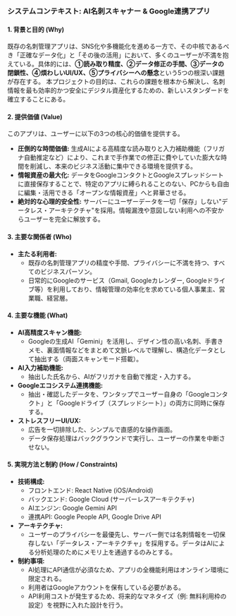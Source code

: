 ### システムコンテキスト: AI名刺スキャナー & Google連携アプリ

#### 1. 背景と目的 (Why)
既存の名刺管理アプリは、SNS化や多機能化を進める一方で、その中核であるべき「正確なデータ化」と「その後の活用」において、多くのユーザーが不満を抱えている。具体的には、**①読み取り精度、②データ修正の手間、③データの閉鎖性、④煩わしいUI/UX、⑤プライバシーへの懸念**という5つの根深い課題が存在する。
本プロジェクトの目的は、これらの課題を根本から解決し、名刺情報を最も効率的かつ安全にデジタル資産化するための、新しいスタンダードを確立することにある。

#### 2. 提供価値 (Value)
このアプリは、ユーザーに以下の3つの核心的価値を提供する。
*   **圧倒的な時間価値:** 生成AIによる高精度な読み取りと入力補助機能（フリガナ自動推定など）により、これまで手作業での修正に費やしていた膨大な時間を削減し、本来のビジネス活動に集中できる環境を提供する。
*   **情報資産の最大化:** データをGoogleコンタクトとGoogleスプレッドシートに直接保存することで、特定のアプリに縛られることのない、PCからも自由に編集・活用できる「オープンな情報資産」へと昇華させる。
*   **絶対的な心理的安全性:** サーバーにユーザーデータを一切「保存」しない"データレス・アーキテクチャ"を採用。情報漏洩や意図しない利用への不安からユーザーを完全に解放する。

#### 3. 主要な関係者 (Who)
*   **主たる利用者:**
    *   既存の名刺管理アプリの精度や手間、プライバシーに不満を持つ、すべてのビジネスパーソン。
    *   日常的にGoogleのサービス（Gmail, Googleカレンダー, Googleドライブ等）を利用しており、情報管理の効率化を求めている個人事業主、営業職、経営層。

#### 4. 主要な機能 (What)
*   **AI高精度スキャン機能:**
    *   Googleの生成AI「Gemini」を活用し、デザイン性の高い名刺、手書きメモ、裏面情報などをまとめて文脈レベルで理解し、構造化データとして抽出する（両面スキャンモード搭載）。
*   **AI入力補助機能:**
    *   抽出した氏名から、AIがフリガナを自動で推定・入力する。
*   **Googleエコシステム連携機能:**
    *   抽出・確認したデータを、ワンタップでユーザー自身の「Googleコンタクト」と「Googleドライブ（スプレッドシート）」の両方に同時に保存する。
*   **ストレスフリーUI/UX:**
    *   広告を一切排除した、シンプルで直感的な操作画面。
    *   データ保存処理はバックグラウンドで実行し、ユーザーの作業を中断させない。

#### 5. 実現方法と制約 (How / Constraints)
*   **技術構成:**
    *   フロントエンド: React Native (iOS/Android)
    *   バックエンド: Google Cloud (サーバーレスアーキテクチャ)
    *   AIエンジン: Google Gemini API
    *   連携API: Google People API, Google Drive API
*   **アーキテクチャ:**
    *   ユーザーのプライバシーを最優先し、サーバー側では名刺情報を一切保存しない「データレス・アーキテクチャ」を採用する。データはAIによる分析処理のためにメモリ上を通過するのみとする。
*   **制約事項:**
    *   AI処理にAPI通信が必須なため、アプリの全機能利用はオンライン環境に限定される。
    *   利用者はGoogleアカウントを保有している必要がある。
    *   API利用コストが発生するため、将来的なマネタイズ（例: 無料利用枠の設定）を視野に入れた設計を行う。
